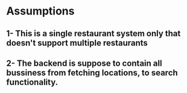 # Assumptions
## 1- This is a single restaurant system only that doesn't support multiple restaurants
## 2- The backend is suppose to contain all bussiness from fetching locations, to search functionality.  